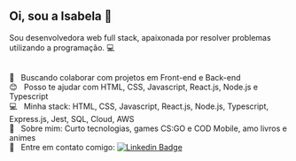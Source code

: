 ## Oi, sou a Isabela 👋
Sou desenvolvedora web full stack, apaixonada por resolver problemas utilizando a programação. :computer:
 
 <br/> :purple_heart: &nbsp; Buscando colaborar com projetos em Front-end e Back-end
 <br/> :blush: &nbsp; Posso te ajudar com HTML, CSS, Javascript, React.js, Node.js e Typescript
 <br/> :computer: &nbsp; Minha stack: HTML, CSS, Javascript, React.js, Node.js, Typescript, Express.js, Jest, SQL, Cloud, AWS
 <br/> 💬  &nbsp; Sobre mim: Curto tecnologias, games CS:GO e COD Mobile, amo livros e animes
 <br/> :email: &nbsp; Entre em contato comigo: [![Linkedin Badge](https://img.shields.io/badge/-linkedin-blue?style=flat-square&logo=Linkedin&logoColor=white&link=https://www.linkedin.com/in/isabela-rocha-silveira-4875611a3/)](https://www.linkedin.com/in/isabela-rocha-silveira-4875611a3/) 
